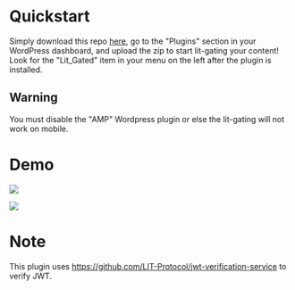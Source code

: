 # Quickstart

Simply download this repo [here](https://github.com/LIT-Protocol/lit-wp-lit-gated/archive/refs/heads/main.zip), go to the "Plugins" section in your WordPress dashboard, and upload the zip to start lit-gating your content! Look for the "Lit_Gated" item in your menu on the left after the plugin is installed.

## Warning

You must disable the "AMP" Wordpress plugin or else the lit-gating will not work on mobile.

# Demo

![](https://assets.wzac.io/lit-protocol/lit-wp-lit-gated-1.png)

![](https://assets.wzac.io/lit-protocol/lit-wp-lit-gated-2.png)

# Note

This plugin uses https://github.com/LIT-Protocol/jwt-verification-service to verify JWT.
